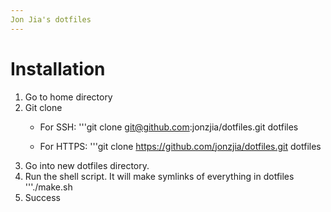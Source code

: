 ```yaml
---
Jon Jia's dotfiles
---
```


Installation
============
1. Go to home directory
2. Git clone
	* For SSH:
		'''git clone git@github.com:jonzjia/dotfiles.git dotfiles

	* For HTTPS:
		'''git clone https://github.com/jonzjia/dotfiles.git dotfiles
3. Go into new dotfiles directory.
4. Run the shell script. It will make symlinks of everything in dotfiles
	'''./make.sh
5. Success

